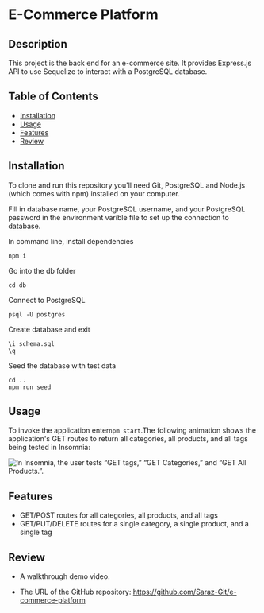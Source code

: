 # E-Commerce Platform

## Description

This project is the back end for an e-commerce site. It provides Express.js API to use Sequelize to interact with a PostgreSQL database.

## Table of Contents 

- [Installation](#installation)
- [Usage](#usage)
- [Features](#features)
- [Review](#review)

## Installation

To clone and run this repository you'll need Git, PostgreSQL and Node.js (which comes with npm) installed on your computer. 

Fill in database name, your PostgreSQL username, and your PostgreSQL password in the environment varible file to set up the connection to database. 

In command line, install dependencies 

```npm i```

Go into the db folder

```cd db```

Connect to PostgreSQL 

```psql -U postgres```

Create database and exit
```
\i schema.sql
\q
```
Seed the database with test data
```
cd ..
npm run seed
```

## Usage

To invoke the application enter```npm start```.The following animation shows the application's GET routes to return all categories, all products, and all tags being tested in Insomnia:

![In Insomnia, the user tests “GET tags,” “GET Categories,” and “GET All Products.”.](./Assets/13-orm-homework-demo-01.gif)

## Features

* GET/POST routes for all categories, all products, and all tags 
* GET/PUT/DELETE routes for a single category, a single product, and a single tag 

## Review

* A walkthrough demo video.

* The URL of the GitHub repository: https://github.com/Saraz-Git/e-commerce-platform